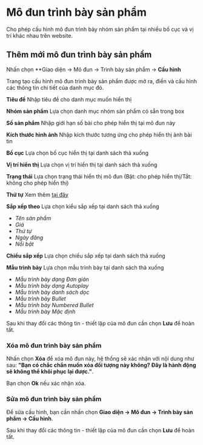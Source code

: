 
# Mô đun trình bày sản phẩm

Cho phép cấu hình mô đun trình bày nhóm sản phẩm tại nhiều bố cục và vị trí khác nhau trên website.

## Thêm mới mô đun trình bày sản phẩm

Nhấn chọn **Giao diện -> Mô đun -> Trình bày sản phẩm -> **Cấu hình**

Trang tạo cấu hình mô đun trình bày sản phẩm được mở ra, điền và cấu hình các thông tin chi tiết của danh mục đó.

**Tiêu đề**
Nhập tiêu đề cho danh mục muốn hiển thị

**Nhóm sản phẩm**
Lựa chọn danh mục nhóm sản phẩm có sẵn trong box

**Số sản phẩm**
Nhập giới hạn số bài cho phép hiển thị tại mô đun này

**Kích thước hình ảnh**
Nhập kích thước tương ứng cho phép hiển thị ảnh bài tin

**Bố cục**
Lựa chọn bố cục hiển thị tại danh sách thả xuống

**Vị trí hiển thị**
Lựa chọn vị trí hiển thị tại danh sách thả xuống

**Trạng thái**
Lựa chọn trạng thái hiển thị mô đun (Bật: cho phép hiển thị/Tắt: không cho phép hiển thị)

**Thứ tự**
Xem thêm [tại đây](https://mkmate.osd.vn/docs/common/logic)

**Sắp xếp theo**
Lựa chọn kiểu sắp xếp tại danh sách thả xuống
- _Tên sản phẩm_
- _Giá_
- _Thứ tự_
- _Ngày đăng_
- _Nổi bật_

**Chiều sắp xếp**
Lựa chọn chiều sắp xếp tại danh sách thả xuống

**Mẫu trình bày**
Lựa chọn mẫu trình bày tại danh sách thả xuống

- _Mẫu trình bày dạng Đơn giản_
- _Mẫu trình bày dạng Autoplay_
- _Mẫu trình bày danh sách dọc_
- _Mẫu trình bày Bullet_
- _Mẫu trình bày Numbered Bullet_
- _Mẫu trình bày Mặc định_

Sau khi thay đổi các thông tin - thiết lập của mô đun cần chọn **Lưu** để hoàn tất.

### Xóa mô đun trình bày sản phẩm

Nhấn chọn **Xóa** để xóa mô đun này, hệ thống sẽ xác nhận với nội dung như sau: **"Bạn có chắc chắn muốn xóa đối tượng này không? Đây là hành động sẽ không thể khôi phục lại được."**. 

Bạn chọn **Ok** nếu xác nhận xóa.

### Sửa mô đun trình bày sản phẩm

Để sửa cấu hình, bạn cần nhấn chọn **Giao diện -> Mô đun -> Trình bày sản phẩm -> Cấu hình**.

Sau khi thay đổi các thông tin - thiết lập của mô đun cần chọn **Lưu** để hoàn tất.

